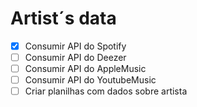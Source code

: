 # Artist´s data

- [x] Consumir API do Spotify
- [ ] Consumir API do Deezer
- [ ] Consumir API do AppleMusic
- [ ] Consumir API do YoutubeMusic
- [ ] Criar planilhas com dados sobre artista
